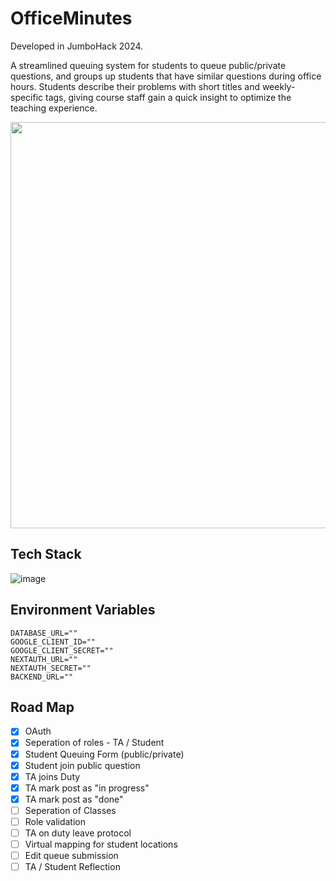 # OfficeMinutes

Developed in JumboHack 2024. 

A streamlined queuing system for students to queue public/private questions, and groups up students that have similar questions during office hours. Students describe their problems with short titles and weekly-specific tags, giving course staff gain a quick insight to optimize the teaching experience.  


<img src = "https://github.com/jzhang43/OfficeMinutes/assets/115383099/ebfe9934-a015-413d-aab9-686f2eed7ded" height = "650" width = "720">

## Tech Stack

![image](https://github.com/jzhang43/OfficeMinutes/assets/115383099/0ab1c19b-e08a-4bec-9e49-fb0885812cc2)


## Environment Variables

```
DATABASE_URL=""
GOOGLE_CLIENT_ID=""
GOOGLE_CLIENT_SECRET=""
NEXTAUTH_URL=""
NEXTAUTH_SECRET=""
BACKEND_URL=""
```

## Road Map 
- [x] OAuth
- [x] Seperation of roles - TA / Student
- [x] Student Queuing Form (public/private)
- [x] Student join public question
- [x] TA joins Duty
- [x] TA mark post as "in progress"
- [x] TA mark post as "done"
- [ ] Seperation of Classes
- [ ] Role validation
- [ ] TA on duty leave protocol
- [ ] Virtual mapping for student locations
- [ ] Edit queue submission
- [ ] TA / Student Reflection
